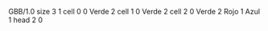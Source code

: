 <gs-board without-header> GBB/1.0
size 3 1
cell 0 0 Verde 2 
cell 1 0 Verde 2 
cell 2 0 Verde 2 Rojo 1 Azul 1 
head 2 0 </gs-board>